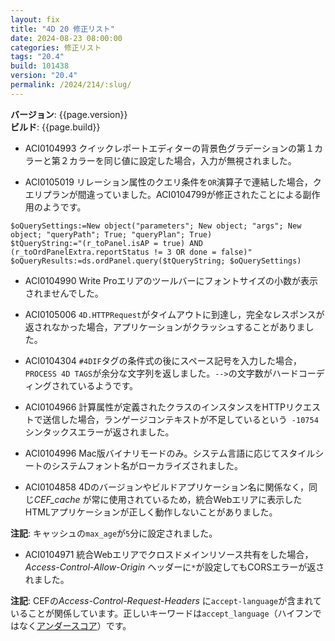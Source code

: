 ```yaml
---
layout: fix
title: "4D 20 修正リスト"
date: 2024-08-23 08:00:00
categories: 修正リスト
tags: "20.4"
build: 101438
version: "20.4"
permalink: /2024/214/:slug/
---
```


**バージョン**: {{page.version}}  
**ビルド**: {{page.build}} 

* ACI0104993 クイックレポートエディターの背景色グラデーションの第１カラーと第２カラーを同じ値に設定した場合，入力が無視されました。

* ACI0105019 リレーション属性のクエリ条件を`OR`演算子で連結した場合，クエリプランが間違っていました。ACI0104799が修正されたことによる副作用のようです。

```4d
$oQuerySettings:=New object("parameters"; New object; "args"; New object; "queryPath"; True; "queryPlan"; True)
$tQueryString:="(r_toPanel.isAP = true) AND (r_toOrdPanelExtra.reportStatus != 3 OR done = false)"
$oQueryResults:=ds.ordPanel.query($tQueryString; $oQuerySettings)
```

* ACI0104990 Write Proエリアのツールバーにフォントサイズの小数が表示されませんでした。

* ACI0105006 `4D.HTTPRequest`がタイムアウトに到達し，完全なレスポンスが返されなかった場合，アプリケーションがクラッシュすることがありました。

* ACI0104304 `#4DIF`タグの条件式の後にスペース記号を入力した場合，`PROCESS 4D TAGS`が余分な文字列を返しました。`-->`の文字数がハードコーディングされているようです。

* ACI0104966 計算属性が定義されたクラスのインスタンスをHTTPリクエストで送信した場合，ランゲージコンテキストが不足しているという` -10754`シンタックスエラーが返されました。

* ACI0104996 Mac版バイナリモードのみ。システム言語に応じてスタイルシートのシステムフォント名がローカライズされました。

* ACI0104858 4Dのバージョンやビルドアプリケーション名に関係なく，同じ*CEF_cache* が常に使用されているため，統合Webエリアに表示したHTMLアプリケーションが正しく動作しないことがありました。

**注記**: キャッシュの`max_age`が`5`分に設定されました。

* ACI0104971 統合Webエリアでクロスドメインリソース共有をした場合，*Access-Control-Allow-Origin* ヘッダーに`*`が設定してもCORSエラーが返されました。

**注記**: CEFの*Access-Control-Request-Headers* に`accept-language`が含まれていることが関係しています。正しいキーワードは`accept_language`（ハイフンではなく[アンダースコア](https://developer.mozilla.org/en-US/docs/Web/HTTP/Headers/Accept-Language)）です。